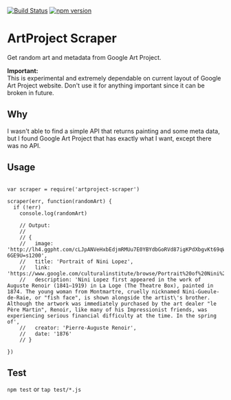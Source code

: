 [![Build Status](https://travis-ci.org/stojanovic/artproject-scraper.svg)](https://travis-ci.org/stojanovic/artproject-scraper) [![npm version](https://badge.fury.io/js/artproject-scraper.svg)](http://badge.fury.io/js/artproject-scraper)

# ArtProject Scraper

Get random art and metadata from Google Art Project.

**Important:**  
This is experimental and extremely dependable on current layout of Google Art 
Project website. Don't use it for anything important since it can be broken in 
future.

## Why

I wasn't able to find a simple API that returns painting and some meta data, but
I found Google Art Project that has exactly what I want, except there was no API.

## Usage

```
  
var scraper = require('artproject-scraper')

scraper(err, function(randomArt) {
  if (!err)
    console.log(randomArt)

    // Output:
    //
    // { 
    //   image: 'http://lh4.ggpht.com/cLJpANVeHxbEdjmRMUu7E0YBYdbGoRVd87igKPdXbgvKt69qWoWg_7-6GE9U=s1200',
    //   title: 'Portrait of Nini Lopez',
    //   link: 'https://www.google.com/culturalinstitute/browse/Portrait%20of%20Nini%20Lopez',
    //   description: 'Nini Lopez first appeared in the work of Auguste Renoir (1841–1919) in La Loge (The Theatre Box), painted in 1874. The young woman from Montmartre, cruelly nicknamed Nini-Gueule-de-Raie, or "fish face", is shown alongside the artist\'s brother. Although the artwork was immediately purchased by the art dealer "le Père Martin", Renoir, like many of his Impressionist friends, was experiencing serious financial difficulty at the time. In the spring of',
    //   creator: 'Pierre-Auguste Renoir',
    //   date: '1876'
    // }

})

```

## Test

`npm test` or `tap test/*.js`

